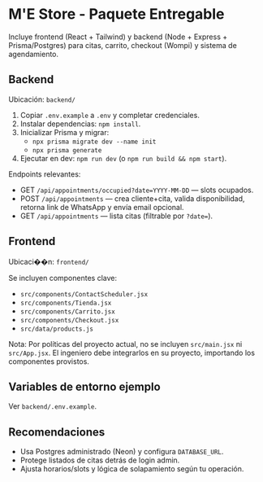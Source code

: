# M'E Store - Paquete Entregable

Incluye frontend (React + Tailwind) y backend (Node + Express + Prisma/Postgres) para citas, carrito, checkout (Wompi) y sistema de agendamiento.

## Backend
Ubicación: `backend/`

1. Copiar `.env.example` a `.env` y completar credenciales.
2. Instalar dependencias: `npm install`.
3. Inicializar Prisma y migrar:
   - `npx prisma migrate dev --name init`
   - `npx prisma generate`
4. Ejecutar en dev: `npm run dev` (o `npm run build && npm start`).

Endpoints relevantes:
- GET `/api/appointments/occupied?date=YYYY-MM-DD` — slots ocupados.
- POST `/api/appointments` — crea cliente+cita, valida disponibilidad, retorna link de WhatsApp y envía email opcional.
- GET `/api/appointments` — lista citas (filtrable por `?date=`).

## Frontend
Ubicaci��n: `frontend/`

Se incluyen componentes clave:
- `src/components/ContactScheduler.jsx`
- `src/components/Tienda.jsx`
- `src/components/Carrito.jsx`
- `src/components/Checkout.jsx`
- `src/data/products.js`

Nota: Por políticas del proyecto actual, no se incluyen `src/main.jsx` ni `src/App.jsx`. El ingeniero debe integrarlos en su proyecto, importando los componentes provistos.

## Variables de entorno ejemplo
Ver `backend/.env.example`.

## Recomendaciones
- Usa Postgres administrado (Neon) y configura `DATABASE_URL`.
- Protege listados de citas detrás de login admin.
- Ajusta horarios/slots y lógica de solapamiento según tu operación.
